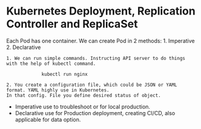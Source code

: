 # Kubernetes Deployment, Replication Controller and ReplicaSet

Each Pod has one container. We can create Pod in 2 methods:
    1. Imperative
    2. Declarative

    1. We can run simple commands. Instructing API server to do things with the help of kubectl command.

                 kubectl run nginx

    2. You create a configuration file, which could be JSON or YAML format. YAML highly use in Kubernetes.
    In that config. File you define desired status of object. 
    
   - Imperative use to troubleshoot or for local production.
   - Declarative use for Production deployment, creating CI/CD, also applicable for data option.
